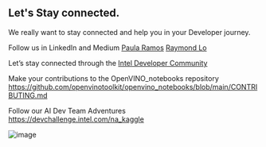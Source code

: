 ## Let's Stay connected.

We really want to stay connected and help you in your Developer journey.

Follow us in LinkedIn and Medium
[Paula Ramos](https://www.linkedin.com/in/paula-ramos-41097319/)
[Raymond Lo](https://www.linkedin.com/in/raymondlo84/)

Let’s stay connected through the [Intel Developer Community](https://intel.com/content/www/us/en/forms/developer/edge-5g/stay-connected.html)

Make your contributions to the OpenVINO_notebooks repository https://github.com/openvinotoolkit/openvino_notebooks/blob/main/CONTRIBUTING.md

Follow our AI Dev Team Adventures https://devchallenge.intel.com/na_kaggle


![image](https://user-images.githubusercontent.com/10940214/172643754-a93f02a9-4fc7-4d30-b3ad-50e8c0083546.png)
